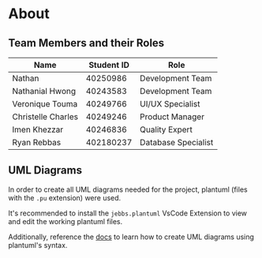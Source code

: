 # About

## Team Members and their Roles

| Name               | Student ID | Role                |
| ------------------ | ---------- | ------------------- |
| Nathan             | 40250986   | Development Team    |
| Nathanial Hwong    | 40243583   | Development Team    |
| Veronique Touma    | 40249766   | UI/UX Specialist    |
| Christelle Charles | 40249246   | Product Manager     |
| Imen Khezzar       | 40246836   | Quality Expert      |
| Ryan Rebbas        | 402180237  | Database Specialist |

## UML Diagrams
In order to create all UML diagrams needed for the project, plantuml (files with the `.pu` extension) were used.

It's recommended to install the `jebbs.plantuml` VsCode Extension to view and edit the working plantuml files.

Additionally, reference the [docs](https://plantuml.com/) to learn how to create UML diagrams using plantuml's syntax.
